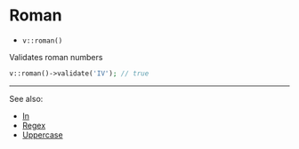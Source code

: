 # Roman

- `v::roman()`

Validates roman numbers

```php
v::roman()->validate('IV'); // true
```

***
See also:

  * [In](In.md)
  * [Regex](Regex.md)
  * [Uppercase](Uppercase.md)

